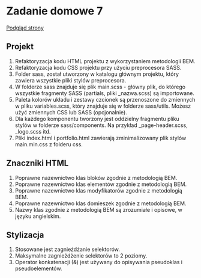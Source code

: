 # Zadanie domowe 7

<a href="https://sim-mag.github.io/goit-markup-hw-07/">Podgląd strony</a>

## Projekt
<ol>
<li>Refaktoryzacja kodu HTML projektu z wykorzystaniem metodologii BEM.</li>

<li>Refaktoryzacja kodu CSS projektu przy użyciu preprocesora SASS.</li>

<li>Folder sass, został utworzony w katalogu głównym projektu, który zawiera wszystkie pliki stylów preprocesora.</li>

<li>W folderze sass znajduje się plik main.scss - główny plik, do którego wszystkie fragmenty SASS (partials, pliki _nazwa.scss) są importowane.</li>

<li>Paleta kolorów układu i zestawy czcionek są przenoszone do zmiennych w pliku variables.scss, który znajduje się w folderze sass/utils. Możesz użyć zmiennych CSS lub SASS (opcjonalnie).</li>

<li>Dla każdego komponentu tworzony jest oddzielny fragmentu pliku stylów w folderze sass/components. Na przykład _page-header.scss, _logo.scss itd.</li>

<li>Pliki index.html i portfolio.html zawierają zminimalizowany plik stylów main.min.css z folderu css.</li>
</ol>

## Znaczniki HTML
<ol>
<li>Poprawne nazewnictwo klas bloków zgodnie z metodologią BEM.</li>

<li>Poprawne nazewnictwo klas elementów zgodnie z metodologią BEM.</li>

<li>Poprawne nazewnictwo klas modyfikatorów zgodnie z metodologią BEM.</li>

<li>Poprawne nazewnictwo klas domieszek zgodnie z metodologią BEM.</li>

<li>Nazwy klas zgodnie z metodologią BEM są zrozumiałe i opisowe, w języku angielskim.</li>
</ol>

## Stylizacja
<ol>
<li>Stosowane jest zagnieżdżanie selektorów.</li>

<li>Maksymalne zagnieżdżenie selektorów to 2 poziomy.</li>

<li>Operator konkatenacji (&) jest używany do opisywania pseudoklas i pseudoelementów.</li>
</ol>